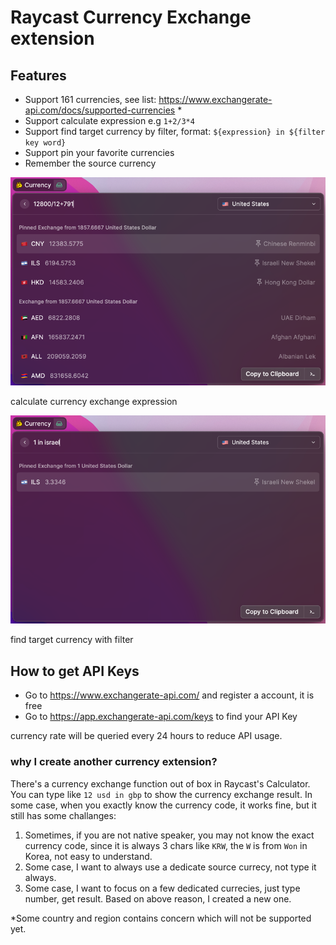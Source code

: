 # Raycast Currency Exchange extension

## Features
* Support 161 currencies, see list: https://www.exchangerate-api.com/docs/supported-currencies *
* Support calculate expression e.g `1+2/3*4`
* Support find target currency by filter, format: `${expression} in ${filter key word}`
* Support pin your favorite currencies
* Remember the source currency


![exchange_based_on_expression](./media/expression.png)

calculate currency exchange expression

![youdao_translate_result](./media/filter.png)

find target currency with filter

## How to get API Keys
* Go to https://www.exchangerate-api.com/ and register a account, it is free
* Go to https://app.exchangerate-api.com/keys to find your API Key

currency rate will be queried every 24 hours to reduce API usage.

### why I create another currency extension?
There's a currency exchange function out of box in Raycast's Calculator.
You can type like `12 usd in gbp` to show the currency exchange result.
In some case, when you exactly know the currency code, it works fine, but it still has some challanges:
1. Sometimes, if you are not native speaker, you may not know the exact currency code, since it is always 3 chars like `KRW`, the `W` is from `Won` in Korea, not easy to understand.
2. Some case, I want to always use a dedicate source currecy, not type it always.
3. Some case, I want to focus on a few dedicated currecies, just type number, get result.
Based on above reason, I created a new one.

*Some country and region contains concern which will not be supported yet.